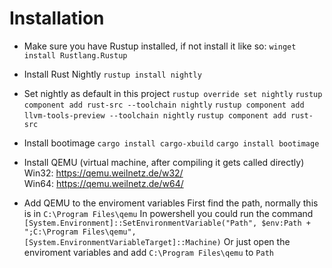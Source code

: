 # Installation
- Make sure you have Rustup installed, if not install it like so: `winget install Rustlang.Rustup`
- Install Rust Nightly
`rustup install nightly`
- Set nightly as default in this project
`rustup override set nightly`
`rustup component add rust-src --toolchain nightly`
`rustup component add llvm-tools-preview --toolchain nightly`
`rustup component add rust-src`
- Install bootimage
`cargo install cargo-xbuild`
`cargo install bootimage`  

- Install QEMU (virtual machine, after compiling it gets called directly)  
Win32: https://qemu.weilnetz.de/w32/  
Win64: https://qemu.weilnetz.de/w64/  
- Add QEMU to the enviroment variables
First find the path, normally this is in `C:\Program Files\qemu`
In powershell you could run the command `[System.Environment]::SetEnvironmentVariable("Path", $env:Path + ";C:\Program Files\qemu", [System.EnvironmentVariableTarget]::Machine)`
Or just open the enviroment variables and add `C:\Program Files\qemu` to `Path`